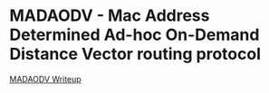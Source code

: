 # MADAODV - Mac Address Determined Ad-hoc On-Demand Distance Vector routing protocol

[MADAODV Writeup](https://docs.google.com/document/d/1V3eGUoaj9HWujzxWVnoJ9YXFnm-d8Kq3ao0mZzOgubk/edit?usp=sharing)
